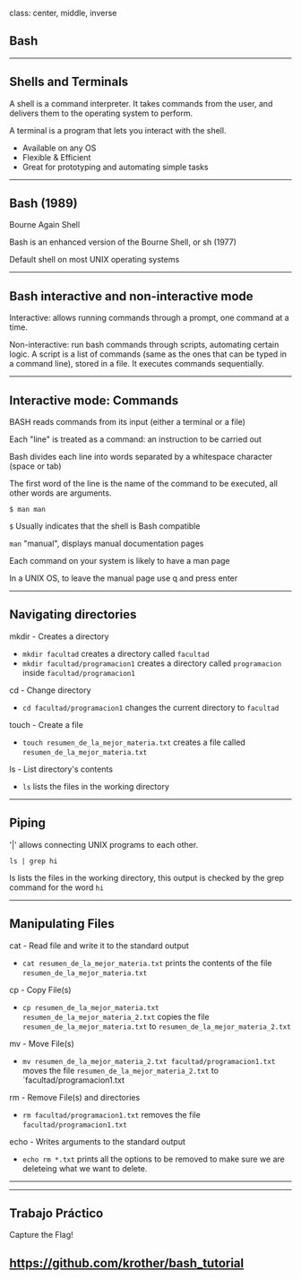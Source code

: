 class: center, middle, inverse

## Bash
---
## Shells and Terminals

A shell is a command interpreter. It takes commands from the user, and delivers them to the operating system to perform.

A terminal is a program that lets you interact with the shell.

- Available on any OS
- Flexible & Efficient
- Great for prototyping and automating simple tasks

---
## Bash (1989)

Bourne Again Shell

Bash is an enhanced version of the Bourne Shell, or sh (1977)

Default shell on most UNIX operating systems

---
## Bash interactive and non-interactive mode

Interactive: allows running commands through a prompt, one command at a time.

Non-interactive: run bash commands through scripts, automating certain logic. A script is a list of commands (same as the ones that can be typed in a command line), stored in a file. It executes commands sequentially.

---
## Interactive mode: Commands

BASH reads commands from its input (either a terminal or a file)

Each "line" is treated as a command: an instruction to be carried out

Bash divides each line into words separated by a whitespace character (space or tab)

The first word of the line is the name of the command to be executed, all other words are arguments.

`$ man man`

`$` Usually indicates that the shell is Bash compatible

`man` "manual", displays manual documentation pages

Each command on your system is likely to have a man page

In a UNIX OS, to leave the manual page use q and press enter

---
## Navigating directories

mkdir - Creates a directory
- `mkdir facultad` creates a directory called `facultad`
- `mkdir facultad/programacion1` creates a directory called `programacion` inside `facultad/programacion1`

cd - Change directory
- `cd facultad/programacion1` changes the current directory to `facultad`

touch - Create a file
- `touch resumen_de_la_mejor_materia.txt` creates a file called `resumen_de_la_mejor_materia.txt`

ls - List directory's contents
- `ls` lists the files in the working directory

---
## Piping

'|' allows connecting UNIX programs to each other.

`ls | grep hi`

ls lists the files in the working directory, this output is checked by the grep command for the word `hi`

---
## Manipulating Files

cat - Read file and write it to the standard output
- `cat resumen_de_la_mejor_materia.txt` prints the contents of the file `resumen_de_la_mejor_materia.txt`

cp - Copy File(s)
- `cp resumen_de_la_mejor_materia.txt resumen_de_la_mejor_materia_2.txt` copies the file `resumen_de_la_mejor_materia.txt` to `resumen_de_la_mejor_materia_2.txt`

mv - Move File(s)
- `mv resumen_de_la_mejor_materia_2.txt facultad/programacion1.txt` moves the file `resumen_de_la_mejor_materia_2.txt` to `facultad/programacion1.txt

rm - Remove File(s) and directories
- `rm facultad/programacion1.txt` removes the file `facultad/programacion1.txt`

echo - Writes arguments to the standard output
- `echo rm *.txt` prints all the options to be removed to make sure we are deleteing what we want to delete.

---

---
## Trabajo Práctico

Capture the Flag!

https://github.com/krother/bash_tutorial
---